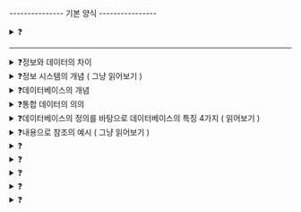 --------------- 기본 양식 ----------------

<details>
<summary>❓</summary>

>""

</details>

------------------------------------------

<details>
<summary>❓정보와 데이터의 차이</summary>

>"데이터(data)는 현실세계에서 단순히 관찰 및 수집한 사실(값)이지만 정보는 데이터를 의사 결정에 활용할 수 있도록 처리해서 체계적으로 조직한 결과물이다. 데이터에서 정보를 추출(정보처리)과정을 거쳐야 함."

</details>


<details>
<summary>❓정보 시스템의 개념 ( 그냥 읽어보기 )</summary>

>"조직 운영에 필요한 데이터를 수집 후 저장했다가 의사 결정이 필요할 때 처리해서 유용한 정보를 만들어주는 수단, 데이터를 가지고 있다가 제공하는 역할은 데이터베이스가 담당"

</details>


<details>
<summary>❓데이터베이스의 개념</summary>

>"특정 조직의 여러 사용자가 '공유'하여 사용할 수 있도록 '통합'해서 '저장'한 '운영'데이터의 집합이다. 쉽게 말하면 관련 있는 데이터를 모아두는 창고다."

</details>


<details>
<summary>❓통합 데이터의 의의</summary>

>"관리를 위한 중복의 최소화(통제 가능한 중복만 허용)"

</details>


<details>
<summary>❓데이터베이스의 정의를 바탕으로 데이터베이스의 특징 4가지 ( 읽어보기 )</summary>

>"사용자에 요구에 실시간으로 응답할 수 있는 실시간 접근성, 현실 세계의 상태를 정확히 반영해야 하는 계속된 변화, 여러 사용자가 동시에 이용하는 동시 공유, 데이터의 내용(값)으로 인한 참조"

</details>

<details>
<summary>❓내용으로 참조의 예시 ( 그냥 읽어보기 )</summary>

>"'재고량이 1000개 이상인 제품의 이름을 검색하시오.', 이렇게 하면 위치를 몰라도 조건만 가지고 조회가 가능하다."

</details>


<details>
<summary>❓</summary>

>""

</details>


<details>
<summary>❓</summary>

>""

</details>


<details>
<summary>❓</summary>

>""

</details>


<details>
<summary>❓</summary>

>""

</details>

<details>
<summary>❓</summary>

>""

</details>

